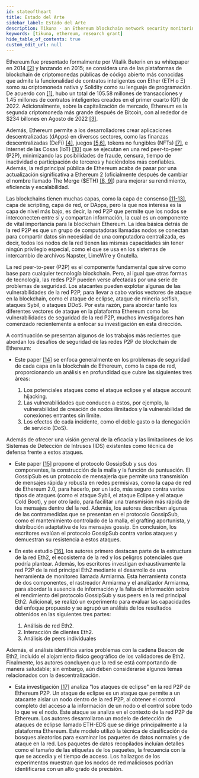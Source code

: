```yaml
---
id: stateoftheart
title: Estado del Arte
sidebar_label: Estado del Arte
description: Tikuna - an Ethereum blockchain network security monitoring system
keywords: [tikuna, ethereum, research grant]
hide_table_of_contents: true
custom_edit_url: null
---
```

Ethereum fue presentado formalmente por Vitalik Buterin en su whitepaper en 2014 [[2]](references.md) y lanzando en 2015; se considera una de las plataformas de blockchain de criptomonedas públicas de código abierto más conocidas que admite la funcionalidad de contratos inteligentes con Ether (ETH o Ξ) somo su criptomoneda nativa y Solidity como su lenguaje de programación. De acuerdo con [[1]](references.md), hubo un total de 105.58 millones de transacciones y 1.45 millones de contratos inteligentes creados en el primer cuarto (Q1) de 2022. Adicionalmente, sobre la capitalización de mercado, Ethereum es la segunda criptomoneda más grande después de Bitcoin, con al rededor de $234 billones en Agosto de 2022 [[3]](references.md).

Además, Ethereum permite a los desarrolladores crear aplicaciones descentralizadas (dApps) en diversos sectores, como las finanzas descentralizadas (DeFi) [[4]](references.md), juegos [[5,6]](references.md), tokens no fungibles (NFTs) [[7]](references.md), e Internet de las Cosas (IoT) [[10]](references.md) que se ejecutan en una red peer-to-peer (P2P), minimizando las posibilidades de fraude, censura, tiempo de inactividad o participación de terceros y haciéndolos más confiables. Además, la red principal pública de Ethereum acaba de pasar por una actualización significativa a Ethereum 2 (oficialmente después de cambiar el nombre llamado The Merge ($ETH) [[8, 9]](references.md)) para mejorar su rendimiento, eficiencia y escalabilidad.

Las blockchains tienen muchas capas, como la capa de consenso [[11-13]](references.md), capa de scripting, capa de red, or DApps, pero la que nos interesa es la capa de nivel más bajo, es decir, la red P2P que permite que los nodos se interconecten entre sí y compartan información, la cual es un componente de vital importancia para la blockchain Ethereum. La idea básica detrás de la red P2P es que un grupo de computadoras llamadas nodos se conectan para compartir datos sin necesidad de una computadora centralizada, es decir, todos los nodos de la red tienen las mismas capacidades sin tener ningún privilegio especial, como el que se usa en los sistemas de intercambio de archivos Napster, LimeWire y Gnutella.

La red peer-to-peer (P2P) es el componente fundamental que sirve como base para cualquier tecnología blockchain. Pero, al igual que otras formas de tecnología, las redes P2P pueden verse afectadas por una serie de problemas de seguridad. Los atacantes pueden explotar algunas de las vulnerabilidades de la red P2P, para llevar a cabo varios vectores de ataque en la  blockchain, como el ataque de eclipse, ataque de mineria selfish, ataques Sybil, o ataques DDoS. Por esta razón, para abordar tanto los diferentes vectores de ataque en la plataforma Ethereum como las vulnerabilidades de seguridad de la red P2P, muchos investigadores han comenzado recientemente a enfocar su investigación en esta dirección.

A continuación se presentan algunos de los trabajos más recientes que abordan los desafíos de seguridad de las redes P2P de blockchain de Ethereum:

- Este paper [[14]](references.md) se enfoca generalmente en los problemas de seguridad de cada capa en la blockchain de Ethereum, como la capa de red, proporcionando un análisis en profundidad que cubre las siguientes tres áreas:

    1. Los potenciales ataques como el ataque eclipse y el ataque account hijacking.
    2. Las vulnerabilidades que conducen a estos, por ejemplo, la vulnerabilidad de creación de nodos ilimitados y la vulnerabilidad de conexiones entrantes sin límite.
    3. Los efectos de cada incidente, como el doble gasto o la denegación de servicio (DoS). 

 Además de ofrecer una visión general de la eficacia y las limitaciones de los Sistemas de Detección de Intrusos (IDS) existentes como técnica de defensa frente a estos ataques.

- Este paper [[15]](references.md) propone el protocolo GossipSub y sus dos componentes, la construcción de la malla y la función de puntuación. El GossipSub es un protocolo de mensajería que permite una transmisión de mensajes rápida y robusta en redes permisivas, como la capa de red de Ethereum 2.0, para hacerlo, por un lado, más seguro contra varios tipos de ataques (como el ataque Sybil, el ataque Eclipse y el ataque Cold Boot), y por otro lado, para facilitar una transmisión más rápida de los mensajes dentro del la red. Además, los autores describen algunas de las contramedidas que se presentan en el protocolo GossipSub, como el mantenimiento controlado de la malla, el grafting aportunista, y distribución adaptativa de los mensajes gossip. En conclusión, los escritores evalúan el protocolo GossipSub contra varios ataques y demuestran su resistencia a estos ataques.

- En este estudio [[16]](references.md), los autores primero destacan parte de la estructura de la red Eth2, el ecosistema de la red y los peligros potenciales que podría plantear. Además, los escritores investigan exhaustivamente la red P2P de la red principal Eth2 mediante el desarrollo de una herramienta de monitoreo llamada Armiarma. Esta herramienta consta de dos componentes, el rastreador Armiarma y el analizador Armiarma, para abordar la ausencia de información y la falta de información sobre el rendimiento del protocolo GossipSub y sus peers en la red principal Eth2. Adicional, se realizó un experimento para evaluar las capacidades del enfoque propuesto y se agrupó un análisis de los resultados obtenidos en las siguientes tres partes:
   1. Análisis de red Eth2.
   2. Interacción de clientes Eth2.
   3. Análisis de peers individuales

 Además, el análisis identifica varios problemas con la cadena Beacon de Eth2, incluido el alojamiento fisico geográfico de los validadores de Eth2. Finalmente, los autores concluyen que la red se está comportando de manera saludable; sin embargo, aún deben considerarse algunos temas relacionados con la descentralización.

- Esta investigación [[17]](references.md) analiza "los ataques de eclipse" en la red P2P de Ethereum P2P. Un ataque de eclipse es un ataque que permite a un atacante aislar un nodo dentro de la red P2P, al obtener el control completo del acceso a la información de un nodo o el control sobre todo lo que ve el nodo. Este ataque se analiza en el contexto de la red P2P de Ethereum. Los autores desarrollaron un modelo de detección de ataques de eclipse llamado ETH-EDS que se dirige principalmente a la plataforma Ethereum. Este modelo utilizó la técnica de clasificación de bosques aleatorios para examinar los paquetes de datos normales y de ataque en la red. Los paquetes de datos recopilados incluían detalles como el tamaño de las etiquetas de los paquetes, la frecuencia con la que se accedía y el tiempo de acceso. Los hallazgos de los experimentos muestran que los nodos de red maliciosos podrían identificarse con un alto grado de precisión.